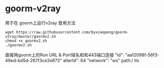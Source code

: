 # goorm-v2ray

用于在 goorm上运行v2ray
食用方法
```shell
wget https://raw.githubusercontent.com/byxiaopeng/goorm-v2ray/master/goormv2.sh
chmod +x goormv2.sh
./goormv2.sh
```
直接用goorm上的Run URL & Port域名和和443端口连接
"id": "aa12098f-56f3-49ed-bd5d-267f3ce2e873"
alterId": 64
"network": "ws"
path:/
tls
